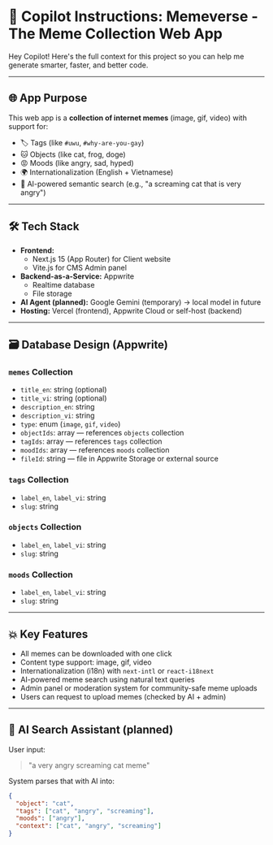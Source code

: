 # 🤖 Copilot Instructions: Memeverse - The Meme Collection Web App

Hey Copilot! Here's the full context for this project so you can help me generate smarter, faster, and better code.

---

## 🌐 App Purpose

This web app is a **collection of internet memes** (image, gif, video) with support for:
- 🏷️ Tags (like `#uwu`, `#why-are-you-gay`)
- 🐱 Objects (like cat, frog, doge)
- 😡 Moods (like angry, sad, hyped)
- 🌍 Internationalization (English + Vietnamese)
- 🧠 AI-powered semantic search (e.g., "a screaming cat that is very angry")

---

## 🛠 Tech Stack

- **Frontend:** 
  - Next.js 15 (App Router) for Client website
  - Vite.js for CMS Admin panel
- **Backend-as-a-Service:** Appwrite
  - Realtime database
  - File storage
- **AI Agent (planned):** Google Gemini (temporary) → local model in future
- **Hosting:** Vercel (frontend), Appwrite Cloud or self-host (backend)

---

## 🗃️ Database Design (Appwrite)

### `memes` Collection
- `title_en`: string (optional)
- `title_vi`: string (optional)
- `description_en`: string
- `description_vi`: string
- `type`: enum (`image`, `gif`, `video`)
- `objectIds`: array<string> — references `objects` collection
- `tagIds`: array<string> — references `tags` collection
- `moodIds`: array<string> — references `moods` collection
- `fileId`: string — file in Appwrite Storage or external source

### `tags` Collection
- `label_en`, `label_vi`: string
- `slug`: string

### `objects` Collection
- `label_en`, `label_vi`: string
- `slug`: string

### `moods` Collection
- `label_en`, `label_vi`: string
- `slug`: string

---

## 💥 Key Features

- All memes can be downloaded with one click
- Content type support: image, gif, video
- Internationalization (i18n) with `next-intl` or `react-i18next`
- AI-powered meme search using natural text queries
- Admin panel or moderation system for community-safe meme uploads
- Users can request to upload memes (checked by AI + admin)

---

## 🧠 AI Search Assistant (planned)

User input:  
> "a very angry screaming cat meme"

System parses that with AI into:
```json
{
  "object": "cat",
  "tags": ["cat", "angry", "screaming"],
  "moods": ["angry"],
  "context": ["cat", "angry", "screaming"]
}
